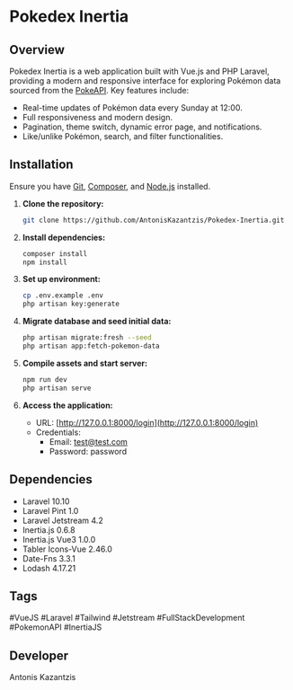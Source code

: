 # Pokedex Inertia

## Overview
Pokedex Inertia is a web application built with Vue.js and PHP Laravel, providing a modern and responsive interface for exploring Pokémon data sourced from the [PokeAPI](https://pokeapi.co/). Key features include:

- Real-time updates of Pokémon data every Sunday at 12:00.
- Full responsiveness and modern design.
- Pagination, theme switch, dynamic error page, and notifications.
- Like/unlike Pokémon, search, and filter functionalities.

## Installation
Ensure you have [Git](https://git-scm.com/), [Composer](https://getcomposer.org/), and [Node.js](https://nodejs.org/) installed.

1. **Clone the repository:**
   ```bash
   git clone https://github.com/AntonisKazantzis/Pokedex-Inertia.git
   ```

2. **Install dependencies:**
   ```bash
   composer install
   npm install
   ```

3. **Set up environment:**
   ```bash
   cp .env.example .env
   php artisan key:generate
   ```

4. **Migrate database and seed initial data:**
   ```bash
   php artisan migrate:fresh --seed
   php artisan app:fetch-pokemon-data
   ```

5. **Compile assets and start server:**
   ```bash
   npm run dev
   php artisan serve
   ```

6. **Access the application:**
   - URL: [http://127.0.0.1:8000/login](http://127.0.0.1:8000/login)
   - Credentials: 
     - Email: test@test.com 
     - Password: password

## Dependencies
- Laravel 10.10
- Laravel Pint 1.0
- Laravel Jetstream 4.2
- Inertia.js 0.6.8
- Inertia.js Vue3 1.0.0
- Tabler Icons-Vue 2.46.0
- Date-Fns 3.3.1
- Lodash 4.17.21

## Tags
#VueJS #Laravel #Tailwind #Jetstream #FullStackDevelopment #PokemonAPI #InertiaJS

## Developer
Antonis Kazantzis

